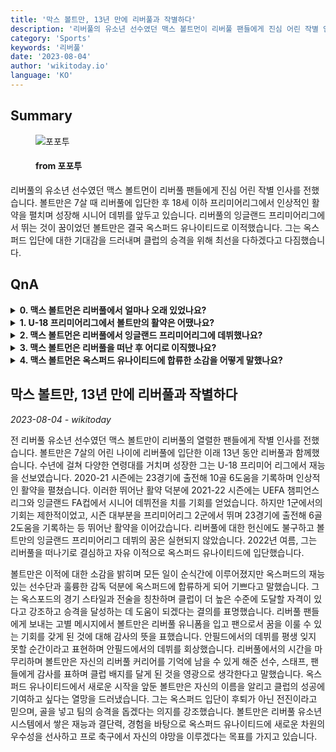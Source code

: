 ```yaml
---
title: '막스 볼트만, 13년 만에 리버풀과 작별하다'
description: '리버풀의 유소년 선수였던 맥스 볼트먼이 리버풀 팬들에게 진심 어린 작별 인사를 전했습니다. 볼트만은 7살 때 리버풀에 입단한 후 18세 이하 프리미어리그에서 인상적인 활약을 펼치며 성장해 시니어 데뷔를 앞두고 있습니다. 리버풀의 잉글랜드 프리미어리그에서 뛰는 것이 꿈이었던 볼트만은 결국 옥스퍼드 유나이티드로 이적했습니다. 그는 옥스퍼드 입단에 대한 기대감을 드러내며 클럽의 승격을 위해 최선을 다하겠다고 다짐했습니다.'
category: 'Sports'
keywords: '리버풀'
date: '2023-08-04'
author: 'wikitoday.io'
language: 'KO'
---
```


## Summary



<figure>
    <img src="https://cdn.fourfourtwo.co.kr/news/thumbnail/202308/38661_88065_2048_v150.jpg" alt="포포투" />
    <figcaption>
        <h4> from 포포투</h4>
    </figcaption>
</figure>


리버풀의 유소년 선수였던 맥스 볼트먼이 리버풀 팬들에게 진심 어린 작별 인사를 전했습니다. 볼트만은 7살 때 리버풀에 입단한 후 18세 이하 프리미어리그에서 인상적인 활약을 펼치며 성장해 시니어 데뷔를 앞두고 있습니다. 리버풀의 잉글랜드 프리미어리그에서 뛰는 것이 꿈이었던 볼트만은 결국 옥스퍼드 유나이티드로 이적했습니다. 그는 옥스퍼드 입단에 대한 기대감을 드러내며 클럽의 승격을 위해 최선을 다하겠다고 다짐했습니다.


## QnA

    
<details>
        <summary><b>0. 맥스 볼트먼은 리버풀에서 얼마나 오래 있었나요?</b></summary>
        맥스 볼트만은 리버풀에서 13년을 보냈습니다.
    </details>
    
<details>
        <summary><b>1. U-18 프리미어리그에서 볼트만의 활약은 어땠나요?</b></summary>
        볼트만은 2020-21시즌 U-18 프리미어리그에서 23경기에 출전해 10골 6도움을 기록하며 인상적인 활약을 펼쳤습니다.
    </details>
    
<details>
        <summary><b>2. 맥스 볼트먼은 리버풀에서 잉글랜드 프리미어리그에 데뷔했나요?</b></summary>
        아니요, 맥스 볼트만은 리버풀에서 잉글랜드 프리미어리그에 데뷔하지 않았습니다.
    </details>
    
<details>
        <summary><b>3. 맥스 볼트먼은 리버풀을 떠난 후 어디로 이직했나요?</b></summary>
        리버풀을 떠난 후 맥스 볼트먼은 옥스퍼드 유나이티드에 합류했습니다.
    </details>
    
<details>
        <summary><b>4. 맥스 볼트먼은 옥스퍼드 유나이티드에 합류한 소감을 어떻게 말했나요?</b></summary>
        맥스 볼트만은 옥스퍼드 유나이티드에 합류하게 되어 기쁘다며 클럽의 재능 있는 선수단과 훌륭한 감독에 대한 찬사를 보냈습니다. 또한 그는 옥스퍼드에 합류하는 것이 후퇴가 아닌 전진이라고 생각한다고 말했습니다.
    </details>
    


## 막스 볼트만, 13년 만에 리버풀과 작별하다

_2023-08-04 - wikitoday_

전 리버풀 유소년 선수였던 맥스 볼트만이 리버풀의 열렬한 팬들에게 작별 인사를 전했습니다. 볼트만은 7살의 어린 나이에 리버풀에 입단한 이래 13년 동안 리버풀과 함께했습니다. 수년에 걸쳐 다양한 연령대를 거치며 성장한 그는 U-18 프리미어 리그에서 재능을 선보였습니다. 2020-21 시즌에는 23경기에 출전해 10골 6도움을 기록하며 인상적인 활약을 펼쳤습니다. 이러한 뛰어난 활약 덕분에 2021-22 시즌에는 UEFA 챔피언스리그와 잉글랜드 FA컵에서 시니어 데뷔전을 치를 기회를 얻었습니다. 하지만 1군에서의 기회는 제한적이었고, 시즌 대부분을 프리미어리그 2군에서 뛰며 23경기에 출전해 6골 2도움을 기록하는 등 뛰어난 활약을 이어갔습니다. 리버풀에 대한 헌신에도 불구하고 볼트만의 잉글랜드 프리미어리그 데뷔의 꿈은 실현되지 않았습니다. 2022년 여름, 그는 리버풀을 떠나기로 결심하고 자유 이적으로 옥스퍼드 유나이티드에 입단했습니다.



볼트만은 이적에 대한 소감을 밝히며 모든 일이 순식간에 이루어졌지만 옥스퍼드의 재능 있는 선수단과 훌륭한 감독 덕분에 옥스퍼드에 합류하게 되어 기쁘다고 말했습니다. 그는 옥스포드의 경기 스타일과 전술을 칭찬하며 클럽이 더 높은 수준에 도달할 자격이 있다고 강조하고 승격을 달성하는 데 도움이 되겠다는 결의를 표명했습니다. 리버풀 팬들에게 보내는 고별 메시지에서 볼트만은 리버풀 유니폼을 입고 팬으로서 꿈을 이룰 수 있는 기회를 갖게 된 것에 대해 감사의 뜻을 표했습니다. 안필드에서의 데뷔를 평생 잊지 못할 순간이라고 표현하며 안필드에서의 데뷔를 회상했습니다. 리버풀에서의 시간을 마무리하며 볼트만은 자신의 리버풀 커리어를 기억에 남을 수 있게 해준 선수, 스태프, 팬들에게 감사를 표하며 클럽 배지를 달게 된 것을 영광으로 생각한다고 말했습니다. 옥스퍼드 유나이티드에서 새로운 시작을 앞둔 볼트만은 자신의 이름을 알리고 클럽의 성공에 기여하고 싶다는 열망을 드러냈습니다. 그는 옥스퍼드 입단이 후퇴가 아닌 전진이라고 믿으며, 골을 넣고 팀의 승격을 돕겠다는 의지를 강조했습니다. 볼트만은 리버풀 유소년 시스템에서 쌓은 재능과 결단력, 경험을 바탕으로 옥스퍼드 유나이티드에 새로운 차원의 우수성을 선사하고 프로 축구에서 자신의 야망을 이루겠다는 목표를 가지고 있습니다.
